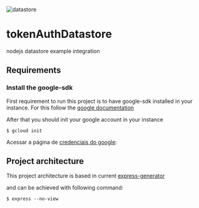 ![datastore](https://upload.wikimedia.org/wikipedia/commons/0/05/Google-Cloud-Datastore-Logo.svg)
# tokenAuthDatastore
nodejs datastore example integration

## Requirements
### Install the google-sdk

First requirement to run this project is to have google-sdk installed in your instance.
For this follow the [google documentation](https://cloud.google.com/sdk/docs/quickstart-debian-ubuntu?hl=pt-br)

After that you should init your google account in your instance 

`$ gcloud init`

Acessar a página de [credenciais do google](https://console.cloud.google.com/apis/credentials/serviceaccountkey?project=healthy-pager-276023&folder&organizationId):

## Project architecture

This project architecture is based in current [express-generator](https://expressjs.com/pt-br/starter/generator.html)

and can be achieved with following command:

`$ express --no-view`

